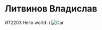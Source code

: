 # Литвинов Владислав
ИТ2203
Hello world :)
![Car](/Users/vladislavlitvinov/Для_гит/IT2203_Litvinov/image.jpg)

